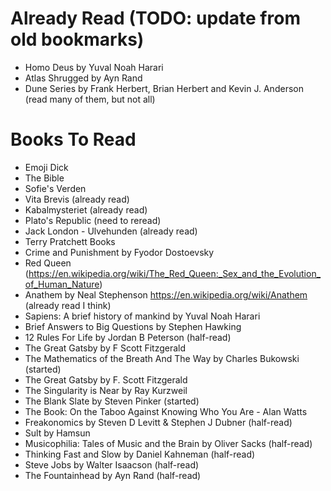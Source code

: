 # Already Read (TODO: update from old bookmarks)
 - Homo Deus by Yuval Noah Harari
 - Atlas Shrugged by Ayn Rand
 - Dune Series by Frank Herbert, Brian Herbert and Kevin J. Anderson (read many of them, but not all)
 
# Books To Read
 - Emoji Dick
 - The Bible
 - Sofie's Verden
 - Vita Brevis (already read)
 - Kabalmysteriet (already read)
 - Plato's Republic (need to reread)
 - Jack London - Ulvehunden (already read)
 - Terry Pratchett Books
 - Crime and Punishment by Fyodor Dostoevsky
 - Red Queen (https://en.wikipedia.org/wiki/The_Red_Queen:_Sex_and_the_Evolution_of_Human_Nature)
 - Anathem by Neal Stephenson https://en.wikipedia.org/wiki/Anathem (already read I think)
 - Sapiens: A brief history of mankind by Yuval Noah Harari
 - Brief Answers to Big Questions by Stephen Hawking
 - 12 Rules For Life by Jordan B Peterson (half-read)
 - The Great Gatsby by F Scott Fitzgerald
 - The Mathematics of the Breath And The Way by Charles Bukowski (started)
 - The Great Gatsby by F. Scott Fitzgerald
 - The Singularity is Near by Ray Kurzweil
 - The Blank Slate by Steven Pinker (started)
 - The Book: On the Taboo Against Knowing Who You Are - Alan Watts
 - Freakonomics by Steven D Levitt & Stephen J Dubner (half-read)
 - Sult by Hamsun
 - Musicophilia: Tales of Music and the Brain by Oliver Sacks (half-read)
 - Thinking Fast and Slow by Daniel Kahneman (half-read)
 - Steve Jobs by Walter Isaacson (half-read)
 - The Fountainhead by Ayn Rand (half-read)
